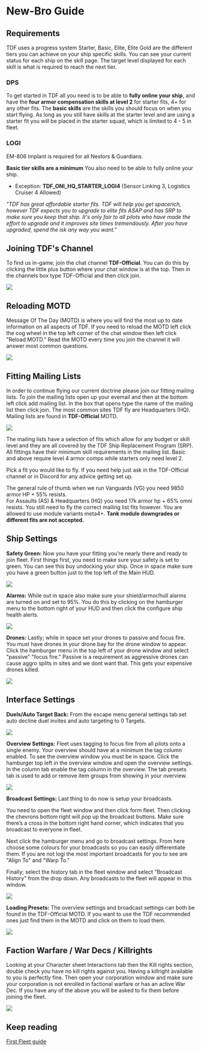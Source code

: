 # New-Bro Guide

## Requirements

TDF uses a progress system Starter, Basic, Elite, Elite Gold are the different tiers you can achieve on your ship specific skills. You can see your current status for each ship on the skill page. The target level displayed for each skill is what is required to reach the next tier.

### DPS

To get started in TDF all you need is to be able to **fully online your ship**, and have the **four armor compensation skills at level 2** for starter fits, 4+ for any other fits. The **basic skills** are the skills you should focus on when you start flying. As long as you still have skills at the starter level and are using a starter fit you will be placed in the starter squad, which is limited to 4 - 5 in fleet.

### LOGI

EM-806 Implant is required for all Nestors & Guardians.

**Basic tier skills are a minimum** You also need to be able to fully online your ship.

- Exception: **TDF_ONI_HQ_STARTER_LOGI4** (Sensor Linking 3, Logistics Cruiser 4 Allowed)

_"TDF has great affordable starter fits. TDF will help you get spacerich, however TDF expects you to upgrade to elite fits ASAP and has SRP to make sure you keep that ship. It's only fair to all pilots who have made the effort to upgrade and it improves site times tremendously. After you have upgraded, spend the isk any way you want."_

## Joining TDF's Channel

To find us in-game; join the chat channel **TDF-Official**. You can do this by clicking the little plus button where your chat window is at the top. Then in the channels box type TDF-Official and then click join.

![](joinchannel.png)

## Reloading MOTD

Message Of The Day (MOTD) is where you will find the most up to date information on all aspects of TDF. If you need to reload the MOTD left click the cog wheel in the top left corner of the chat window then left click "Reload MOTD." Read the MOTD every time you join the channel it will answer most common questions.

![](reloadmotd.png)

## Fitting Mailing Lists

In order to continue flying our current doctrine please join our fitting mailing lists. To join the mailing lists open up your evemail and then at the bottom left click add mailing list. In the box that opens type the name of the mailing list then click join. The most common sites TDF fly are Headquarters (HQ). Mailing lists are found in **TDF-Official** MOTD.

![](mailinglisthq.png)

The mailing lists have a selection of fits which allow for any budget or skill level and they are all covered by the TDF Ship Replacement Program (SRP). All fittings have their minimum skill requirements in the mailing list. Basic and above require level 4 armor comps while starters only need level 2.

Pick a fit you would like to fly. If you need help just ask in the TDF-Official channel or in Discord for any advice getting set up.

The general rule of thumb when we run Vanguards (VG) you need 9850 armor HP + 55% resists.  
For Assaults (AS) & Headquarters (HQ) you need 17k armor hp + 65% omni resists. You still need to fly the correct mailing list fits however. You are allowed to use module variants meta4+. **Tank module downgrades or different fits are not accepted.**

## Ship Settings

**Safety Green:** Now you have your fitting you’re nearly there and ready to join fleet. First things first, you need to make sure your safety is set to green. You can see this buy undocking your ship. Once in space make sure you have a green button just to the top left of the Main HUD.

![](safetysetgreen.png)

**Alarms:** While out in space also make sure your shield/armor/hull alarms are turned on and set to 95%. You do this by clicking on the hamburger menu to the bottom right of your HUD and then click the configure ship health alerts.

![](healthalert.png)

**Drones:** Lastly; while in space set your drones to passive and focus fire. You must have drones in your drone bay for the drone window to appear. Click the hamburger menu in the top left of your drone window and select "passive" "focus fire." Passive is a requirement as aggressive drones can cause aggro splits in sites and we dont want that. This gets your expensive drones killed.

![](drones.png)

## Interface Settings

**Duels/Auto Target Back:** From the escape menu general settings tab set auto decline duel invites and auto targeting to 0 Targets.

![](retargetnduel.png)

**Overview Settings:** Fleet uses tagging to focus fire from all pilots onto a single enemy. Your overview should have at a minimum the tag column enabled. To see the overview window you must be in space. Click the hamburger top left in the overview window and open the overview settings. In the column tab enable the tag column in the overview. The tab presets tab is used to add or remove item groups from showing in your overview.

![](overview.png)

**Broadcast Settings:** Last thing to do now is setup your broadcasts.

You need to open the fleet window and then click form fleet. Then clicking the chevrons bottom right will pop up the broadcast buttons. Make sure there’s a cross in the bottom right hand corner, which indicates that you broadcast to everyone in fleet.

Next click the hamburger menu and go to broadcast settings. From here choose some colours for your broadcasts so you can easily differentiate them. If you are not logi the most important broadcasts for you to see are "Align To" and "Warp To."

Finally; select the history tab in the fleet window and select "Broadcast History" from the drop down. Any broadcasts to the fleet will appear in this window.

![](broadcasts.png)

**Loading Presets:** The overview settings and broadcast settings can both be found in the TDF-Official MOTD. If you want to use the TDF recommended ones just find them in the MOTD and click on them to load them.

![](presets.png)

## Faction Warfare / War Decs / Killrights

Looking at your Character sheet Interactions tab then the Kill rights section, double check you have no kill rights against you. Having a killright available to you is perfectly fine. Then open your corporation window and make sure your corporation is not enrolled in factional warfare or has an active War Dec. If you have any of the above you will be asked to fix them before joining the fleet.

![](war.png)

## Keep reading

[First Fleet guide](/guide/xup)
